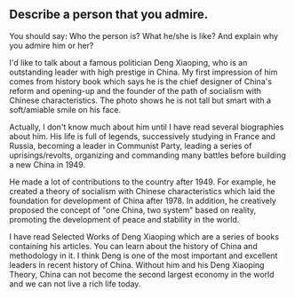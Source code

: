 ## Describe a person that you admire.
You should say:
Who the person is?
What he/she is like?
And explain why you admire him or her?

I'd like to talk about a famous politician Deng Xiaoping, who is an outstanding leader with high prestige in China. My first impression of him comes from history book which says he is the chief designer of China's reform and opening-up and the founder of the path of socialism with Chinese characteristics. The photo shows he is not tall but smart with a soft/amiable smile on his face.

Actually, I don't know much about him until I have read several biographies about him. His life is full of legends, successively studying in France and Russia, becoming a leader in Communist Party, leading a series of uprisings/revolts, organizing and commanding many battles before building a new China in 1949. 

He made a lot of contributions to the country after 1949. For example, he created a theory of socialism with Chinese characteristics which laid the foundation for development of China after 1978. In addition, he creatively proposed the concept of "one China, two system" based on reality, promoting the development of peace and stability in the world. 

I have read Selected Works of Deng Xiaoping which are a series of books containing his articles. You can learn about the history of China and methodology in it. I think Deng is one of the most important and excellent leaders in recent history of China. Without him and his Deng Xiaoping Theory, China can not become the second largest economy in the world and we can not live a rich life today.